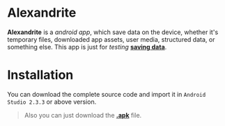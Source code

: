 # Alexandrite
**Alexandrite** is a *android app*, which save data on the device, whether it's temporary files, downloaded app assets, user media, structured data, or something else. This app is just for *testing* **[saving data](https://developer.android.com/training/basics/data-storage/index.html)**.

# Installation
You can download the complete source code and import it in `Android Studio 2.3.3` or above version.

> Also you can just download the **[.apk](https://github.com/ramantehlan/Alexandrite/releases/latest)** file.



